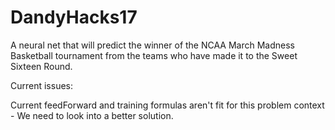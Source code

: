 # DandyHacks17

A neural net that will predict the winner of the NCAA March Madness Basketball tournament from the teams who have made it to the Sweet Sixteen Round.

Current issues:

Current feedForward and training formulas aren't fit for this problem context
    - We need to look into a better solution.